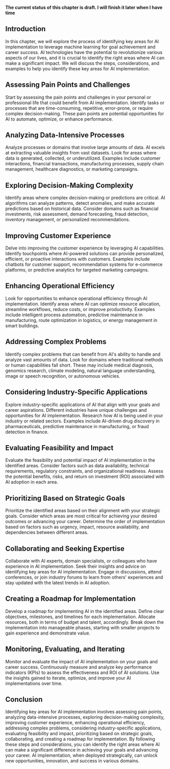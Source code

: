 **The current status of this chapter is draft. I will finish it later when I have time**

Introduction
------------

In this chapter, we will explore the process of identifying key areas for AI implementation to leverage machine learning for goal achievement and career success. AI technologies have the potential to revolutionize various aspects of our lives, and it is crucial to identify the right areas where AI can make a significant impact. We will discuss the steps, considerations, and examples to help you identify these key areas for AI implementation.

Assessing Pain Points and Challenges
------------------------------------

Start by assessing the pain points and challenges in your personal or professional life that could benefit from AI implementation. Identify tasks or processes that are time-consuming, repetitive, error-prone, or require complex decision-making. These pain points are potential opportunities for AI to automate, optimize, or enhance performance.

Analyzing Data-Intensive Processes
----------------------------------

Analyze processes or domains that involve large amounts of data. AI excels at extracting valuable insights from vast datasets. Look for areas where data is generated, collected, or underutilized. Examples include customer interactions, financial transactions, manufacturing processes, supply chain management, healthcare diagnostics, or marketing campaigns.

Exploring Decision-Making Complexity
------------------------------------

Identify areas where complex decision-making or predictions are critical. AI algorithms can analyze patterns, detect anomalies, and make accurate predictions based on historical data. Consider domains such as financial investments, risk assessment, demand forecasting, fraud detection, inventory management, or personalized recommendations.

Improving Customer Experience
-----------------------------

Delve into improving the customer experience by leveraging AI capabilities. Identify touchpoints where AI-powered solutions can provide personalized, efficient, or proactive interactions with customers. Examples include chatbots for customer support, recommendation systems for e-commerce platforms, or predictive analytics for targeted marketing campaigns.

Enhancing Operational Efficiency
--------------------------------

Look for opportunities to enhance operational efficiency through AI implementation. Identify areas where AI can optimize resource allocation, streamline workflows, reduce costs, or improve productivity. Examples include intelligent process automation, predictive maintenance in manufacturing, route optimization in logistics, or energy management in smart buildings.

Addressing Complex Problems
---------------------------

Identify complex problems that can benefit from AI's ability to handle and analyze vast amounts of data. Look for domains where traditional methods or human capabilities fall short. These may include medical diagnosis, genomics research, climate modeling, natural language understanding, image or speech recognition, or autonomous vehicles.

Considering Industry-Specific Applications
------------------------------------------

Explore industry-specific applications of AI that align with your goals and career aspirations. Different industries have unique challenges and opportunities for AI implementation. Research how AI is being used in your industry or related sectors. Examples include AI-driven drug discovery in pharmaceuticals, predictive maintenance in manufacturing, or fraud detection in finance.

Evaluating Feasibility and Impact
---------------------------------

Evaluate the feasibility and potential impact of AI implementation in the identified areas. Consider factors such as data availability, technical requirements, regulatory constraints, and organizational readiness. Assess the potential benefits, risks, and return on investment (ROI) associated with AI adoption in each area.

Prioritizing Based on Strategic Goals
-------------------------------------

Prioritize the identified areas based on their alignment with your strategic goals. Consider which areas are most critical for achieving your desired outcomes or advancing your career. Determine the order of implementation based on factors such as urgency, impact, resource availability, and dependencies between different areas.

Collaborating and Seeking Expertise
-----------------------------------

Collaborate with AI experts, domain specialists, or colleagues who have experience in AI implementation. Seek their insights and advice on identifying key areas for AI implementation. Engage in discussions, attend conferences, or join industry forums to learn from others' experiences and stay updated with the latest trends in AI adoption.

Creating a Roadmap for Implementation
-------------------------------------

Develop a roadmap for implementing AI in the identified areas. Define clear objectives, milestones, and timelines for each implementation. Allocate resources, both in terms of budget and talent, accordingly. Break down the implementation into manageable phases, starting with smaller projects to gain experience and demonstrate value.

Monitoring, Evaluating, and Iterating
-------------------------------------

Monitor and evaluate the impact of AI implementation on your goals and career success. Continuously measure and analyze key performance indicators (KPIs) to assess the effectiveness and ROI of AI solutions. Use the insights gained to iterate, optimize, and improve your AI implementations over time.

Conclusion
----------

Identifying key areas for AI implementation involves assessing pain points, analyzing data-intensive processes, exploring decision-making complexity, improving customer experience, enhancing operational efficiency, addressing complex problems, considering industry-specific applications, evaluating feasibility and impact, prioritizing based on strategic goals, collaborating, and creating a roadmap for implementation. By following these steps and considerations, you can identify the right areas where AI can make a significant difference in achieving your goals and advancing your career. AI implementation, when deployed strategically, can unlock new opportunities, innovation, and success in various domains.

